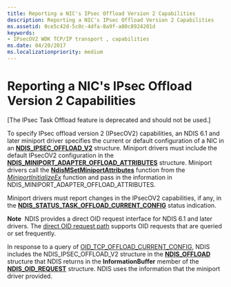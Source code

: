 ```yaml
---
title: Reporting a NIC's IPsec Offload Version 2 Capabilities
description: Reporting a NIC's IPsec Offload Version 2 Capabilities
ms.assetid: 0ce5c42d-5c0c-4dfa-8a9f-a80c8924201d
keywords:
- IPsecOV2 WDK TCP/IP transport , capabilities
ms.date: 04/20/2017
ms.localizationpriority: medium
---
```


# Reporting a NIC's IPsec Offload Version 2 Capabilities

\[The IPsec Task Offload feature is deprecated and should not be used.\]




To specify IPsec offload version 2 (IPsecOV2) capabilities, an NDIS 6.1 and later miniport driver specifies the current or default configuration of a NIC in an [**NDIS\_IPSEC\_OFFLOAD\_V2**](https://docs.microsoft.com/windows-hardware/drivers/ddi/ntddndis/ns-ntddndis-_ndis_ipsec_offload_v2) structure. Miniport drivers must include the default IPsecOV2 configuration in the [**NDIS\_MINIPORT\_ADAPTER\_OFFLOAD\_ATTRIBUTES**](https://docs.microsoft.com/windows-hardware/drivers/ddi/ndis/ns-ndis-_ndis_miniport_adapter_offload_attributes) structure. Miniport drivers call the [**NdisMSetMiniportAttributes**](https://docs.microsoft.com/windows-hardware/drivers/ddi/ndis/nf-ndis-ndismsetminiportattributes) function from the [*MiniportInitializeEx*](https://docs.microsoft.com/windows-hardware/drivers/ddi/ndis/nc-ndis-miniport_initialize) function and pass in the information in NDIS\_MINIPORT\_ADAPTER\_OFFLOAD\_ATTRIBUTES.

Miniport drivers must report changes in the IPsecOV2 capabilities, if any, in the [**NDIS\_STATUS\_TASK\_OFFLOAD\_CURRENT\_CONFIG**](https://docs.microsoft.com/windows-hardware/drivers/network/ndis-status-task-offload-current-config) status indication.

**Note**  NDIS provides a direct OID request interface for NDIS 6.1 and later drivers. The [direct OID request path](https://docs.microsoft.com/windows-hardware/drivers/ddi/_netvista/) supports OID requests that are queried or set frequently.

 

In response to a query of [OID\_TCP\_OFFLOAD\_CURRENT\_CONFIG](https://docs.microsoft.com/windows-hardware/drivers/network/oid-tcp-offload-current-config), NDIS includes the NDIS\_IPSEC\_OFFLOAD\_V2 structure in the [**NDIS\_OFFLOAD**](https://docs.microsoft.com/windows-hardware/drivers/ddi/ntddndis/ns-ntddndis-_ndis_offload) structure that NDIS returns in the **InformationBuffer** member of the [**NDIS\_OID\_REQUEST**](https://docs.microsoft.com/windows-hardware/drivers/ddi/ndis/ns-ndis-_ndis_oid_request) structure. NDIS uses the information that the miniport driver provided.

 

 






